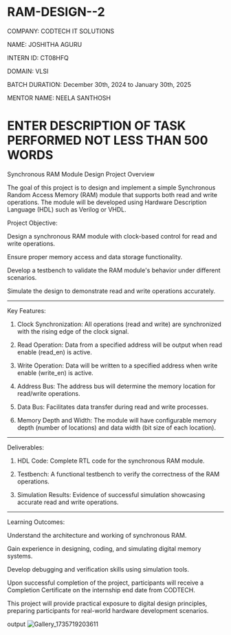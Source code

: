 # RAM-DESIGN--2

COMPANY: CODTECH IT SOLUTIONS

NAME: JOSHITHA AGURU

INTERN ID: CT08HFQ

DOMAIN: VLSI

BATCH DURATION: December 30th, 2024 to January 30th, 2025

MENTOR NAME: NEELA SANTHOSH

# ENTER DESCRIPTION OF TASK PERFORMED NOT LESS THAN 500 WORDS

Synchronous RAM Module Design Project Overview

The goal of this project is to design and implement a simple Synchronous Random Access Memory (RAM) module that supports both read and write operations. The module will be developed using Hardware Description Language (HDL) such as Verilog or VHDL.

Project Objective:

Design a synchronous RAM module with clock-based control for read and write operations.

Ensure proper memory access and data storage functionality.

Develop a testbench to validate the RAM module's behavior under different scenarios.

Simulate the design to demonstrate read and write operations accurately.



---

Key Features:

1. Clock Synchronization: All operations (read and write) are synchronized with the rising edge of the clock signal.


2. Read Operation: Data from a specified address will be output when read enable (read_en) is active.


3. Write Operation: Data will be written to a specified address when write enable (write_en) is active.


4. Address Bus: The address bus will determine the memory location for read/write operations.


5. Data Bus: Facilitates data transfer during read and write processes.


6. Memory Depth and Width: The module will have configurable memory depth (number of locations) and data width (bit size of each location).




---

Deliverables:

1. HDL Code: Complete RTL code for the synchronous RAM module.


2. Testbench: A functional testbench to verify the correctness of the RAM operations.


3. Simulation Results: Evidence of successful simulation showcasing accurate read and write operations.




---

Learning Outcomes:

Understand the architecture and working of synchronous RAM.

Gain experience in designing, coding, and simulating digital memory systems.

Develop debugging and verification skills using simulation tools.


Upon successful completion of the project, participants will receive a Completion Certificate on the internship end date from CODTECH.

This project will provide practical exposure to digital design principles, preparing participants for real-world hardware development scenarios.


output 
![Gallery_1735719203611](https://github.com/user-attachments/assets/ea6ad9d2-520c-4756-9629-658567e5e966)
